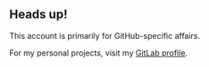 ## Heads up!

This account is primarily for GitHub-specific affairs.

For my personal projects, visit my [GitLab profile][gitlab_profile].

[gitlab_profile]: https://gitlab.com/swebena

